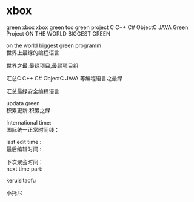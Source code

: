 # xbox
green xbox xbox green too green project C C++ C# ObjectC JAVA Green Project ON THE WORLD BIGGEST GREEN

on the world biggest green programm </br>
世界上最绿的编程语言 </br>

世界之最,最绿项目,最绿项目组 </br>


汇总C C++ C# ObjectC JAVA 等编程语言之最绿 </br>

汇总最绿安全编程语言 </br>







updata green          </br>
积累更新,积累之绿       </br>



International time:     </br>
国际统一正常时间线：    </br>

last edit time :      </br>
最后编辑时间 :        </br>




下次聚会时间：         </br>
next time part:       </br>







keruisitaofu </br>

小托尼 </br>
